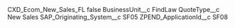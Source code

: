 <?xml version="1.0" encoding="UTF-8"?>
<CustomMetadata xmlns="http://soap.sforce.com/2006/04/metadata" xmlns:xsi="http://www.w3.org/2001/XMLSchema-instance" xmlns:xsd="http://www.w3.org/2001/XMLSchema">
    <label>CXD_Ecom_New_Sales_FL</label>
    <protected>false</protected>
    <values>
        <field>BusinessUnit__c</field>
        <value xsi:type="xsd:string">FindLaw</value>
    </values>
    <values>
        <field>QuoteType__c</field>
        <value xsi:type="xsd:string">New Sales</value>
    </values>
    <values>
        <field>SAP_Originating_System__c</field>
        <value xsi:type="xsd:string">SF05</value>
    </values>
    <values>
        <field>ZPEND_ApplicationId__c</field>
        <value xsi:type="xsd:string">SF08</value>
    </values>
</CustomMetadata>
